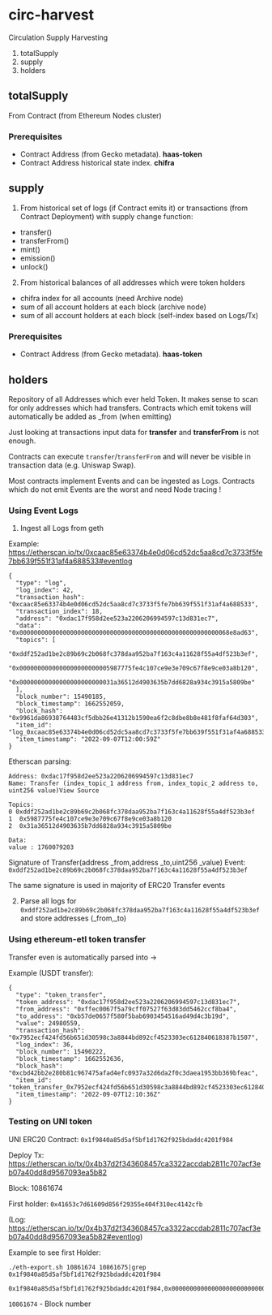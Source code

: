 # circ-harvest

Circulation Supply Harvesting

1. totalSupply
2. supply
3. holders

## totalSupply

From Contract (from Ethereum Nodes cluster)

### Prerequisites

- Contract Address (from Gecko metadata). __haas-token__
- Contract Address historical state index. __chifra__


## supply

1. From historical set of logs (if Contract emits it) or transactions (from Contract Deployment) with supply change function:

- transfer()
- transferFrom()
- mint()
- emission()
- unlock()

2. From historical balances of all addresses which were token holders

- chifra index for all accounts (need Archive node)
- sum of all account holders at each block (archive node)
- sum of all account holders at each block (self-index based on Logs/Tx)

### Prerequisites

- Contract Address (from Gecko metadata). __haas-token__


## holders

Repository of all Addresses which ever held Token. 
It makes sense to scan for only addresses which had transfers.
Contracts which emit tokens will automatically be added as _from (when emitting)

Just looking at transactions input data for __transfer__ and __transferFrom__ is not enough.

Contracts can execute ```transfer```/```transferFrom``` and will never be visible in transaction data (e.g. Uniswap Swap).

Most contracts implement Events and can be ingested as Logs. Contracts which do not emit Events are the worst and need Node tracing !

### Using Event Logs

1. Ingest all Logs from geth

Example: https://etherscan.io/tx/0xcaac85e63374b4e0d06cd52dc5aa8cd7c3733f5fe7bb639f551f31af4a688533#eventlog


```
{
  "type": "log",
  "log_index": 42,
  "transaction_hash": "0xcaac85e63374b4e0d06cd52dc5aa8cd7c3733f5fe7bb639f551f31af4a688533",
  "transaction_index": 18,
  "address": "0xdac17f958d2ee523a2206206994597c13d831ec7",
  "data": "0x0000000000000000000000000000000000000000000000000000000068e8ad63",
  "topics": [
    "0xddf252ad1be2c89b69c2b068fc378daa952ba7f163c4a11628f55a4df523b3ef",
    "0x0000000000000000000000005987775fe4c107ce9e3e709c67f8e9ce03a8b120",
    "0x00000000000000000000000031a36512d4903635b7dd6828a934c3915a5809be"
  ],
  "block_number": 15490185,
  "block_timestamp": 1662552059,
  "block_hash": "0x9961da86938764483cf5dbb26e41312b1590ea6f2c8dbe8b8e481f8faf64d303",
  "item_id": "log_0xcaac85e63374b4e0d06cd52dc5aa8cd7c3733f5fe7bb639f551f31af4a688533_42",
  "item_timestamp": "2022-09-07T12:00:59Z"
}

```
Etherscan parsing:

```
Address: 0xdac17f958d2ee523a2206206994597c13d831ec7
Name: Transfer (index_topic_1 address from, index_topic_2 address to, uint256 value)View Source

Topics:
0 0xddf252ad1be2c89b69c2b068fc378daa952ba7f163c4a11628f55a4df523b3ef
1  0x5987775fe4c107ce9e3e709c67f8e9ce03a8b120
2  0x31a36512d4903635b7dd6828a934c3915a5809be

Data:
value : 1760079203
```

Signature of Transfer(address _from,address _to,uint256 _value) Event: ```0xddf252ad1be2c89b69c2b068fc378daa952ba7f163c4a11628f55a4df523b3ef```

The same signature is used in majority of ERC20 Transfer events

2. Parse all logs for ```0xddf252ad1be2c89b69c2b068fc378daa952ba7f163c4a11628f55a4df523b3ef``` and store addresses (_from,_to)

### Using ethereum-etl token transfer

Transfer even is automatically parsed into ->

Example (USDT transfer):

```
{
  "type": "token_transfer",
  "token_address": "0xdac17f958d2ee523a2206206994597c13d831ec7",
  "from_address": "0xffec0067f5a79cff07527f63d83dd5462ccf8ba4",
  "to_address": "0xb57de0657f580f5bab6903454516ad49d4c3b19d",
  "value": 24980559,
  "transaction_hash": "0x7952ecf424fd56b651d30598c3a8844bd892cf4523303ec612840618387b1507",
  "log_index": 36,
  "block_number": 15490222,
  "block_timestamp": 1662552636,
  "block_hash": "0xcbd42bb2e280b81c967475afad4efc0937a32d6da2f0c3daea1953bb369bfeac",
  "item_id": "token_transfer_0x7952ecf424fd56b651d30598c3a8844bd892cf4523303ec612840618387b1507_36",
  "item_timestamp": "2022-09-07T12:10:36Z"
}
```

### Testing on UNI token

UNI ERC20 Contract: ```0x1f9840a85d5af5bf1d1762f925bdaddc4201f984```

Deploy Tx: https://etherscan.io/tx/0x4b37d2f343608457ca3322accdab2811c707acf3eb07a40dd8d9567093ea5b82

Block: 10861674 

First holder: ```0x41653c7d61609d856f29355e404f310ec4142cfb```

(Log: https://etherscan.io/tx/0x4b37d2f343608457ca3322accdab2811c707acf3eb07a40dd8d9567093ea5b82#eventlog)

Example to see first Holder:

```
./eth-export.sh 10861674 10861675|grep 0x1f9840a85d5af5bf1d1762f925bdaddc4201f984

0x1f9840a85d5af5bf1d1762f925bdaddc4201f984,0x0000000000000000000000000000000000000000,0x41653c7d61609d856f29355e404f310ec4142cfb,1000000000000000000000000000,0x4b37d2f343608457ca3322accdab2811c707acf3eb07a40dd8d9567093ea5b82,23,10861674
```

```10861674``` - Block number

